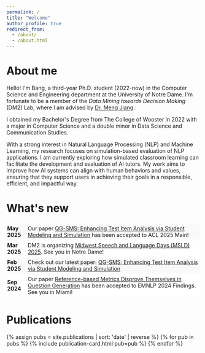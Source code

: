 ```yaml
---
permalink: /
title: "Welcome"
author_profile: true
redirect_from:
  - /about/
  - /about.html
---
```


# About me

Hello! I'm Bang, a third-year Ph.D. student (2022-now) in the Computer Science and Engineering department at the University of Notre Dame. I'm fortunate to be a member of the _Data Mining towards Decision Making_ (DM2) Lab, where I am advised by [Dr. Meng Jiang](http://www.meng-jiang.com/).

I obtained my Bachelor's Degree from The College of Wooster in 2022 with a major in Computer Science and a double minor in Data Science and Communication Studies.

With a strong interest in Natural Language Processing (NLP) and Machine Learning, my research focuses on simulation-based evaluation of NLP applications. I am currently exploring how simulated classroom learning can facilitate the development and evaluation of AI tutors. My work aims to improve how AI systems can align with human behaviors and values, ensuring that they support users in achieving their goals in a responsible, efficient, and impactful way.

# What's new

<table style="width:100%; border-collapse: separate; border-spacing: 0 6px; border: none; font: inherit;">
  <tr style="background-color: #f9f9f9;">
    <td style="padding: 2px; border: none;"><strong>May 2025</strong></td>
    <td style="padding: 2px; border: none;">Our paper <a href="https://arxiv.org/abs/2503.05888" target="_blank">QG-SMS: Enhancing Test Item Analysis via Student Modeling and Simulation</a> has been accepted to ACL 2025 Main!
    </td>
  </tr>
  <tr style="background-color: #ffffff;">
    <td style="padding: 2px; border: none;"><strong>Mar 2025</strong></td>
    <td style="padding: 2px; border: none;">DM2 is organizing <a href="https://nlp.nd.edu/msld25/" target="_blank">Midwest Speech and Language Days (MSLD) 2025</a>. See you in Notre Dame!
    </td>
  </tr>
  <tr style="background-color: #f9f9f9;">
    <td style="padding: 2px; border: none;"><strong>Feb 2025</strong></td>
    <td style="padding: 2px; border: none;">Check out our latest paper: <a href="https://arxiv.org/abs/2503.05888" target="_blank">QG-SMS: Enhancing Test Item Analysis via Student Modeling and Simulation</a>
    </td>
  </tr>
  <tr style="background-color: #ffffff;">
    <td style="padding: 2px; border: none;"><strong>Sep 2024</strong></td>
    <td style="padding: 2px; border: none;">Our paper <a href="https://arxiv.org/abs/2403.12242" target="_blank">Reference-based Metrics Disprove Themselves in Question Generation</a> has been accepted to EMNLP 2024 Findings. See you in Miami!</td>
  </tr>
</table>

# Publications

{% assign pubs = site.publications | sort: 'date' | reverse %}
{% for pub in pubs %}
{% include publication-card.html pub=pub %}
{% endfor %}
